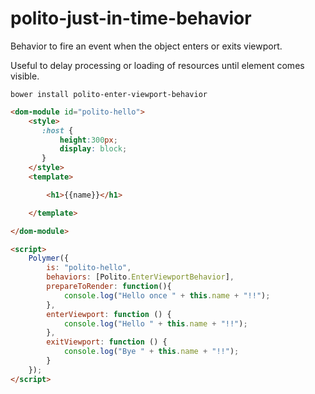 # polito-just-in-time-behavior

Behavior to fire an event when the object enters or exits viewport.

Useful to delay processing or loading of resources until element comes visible.

```
bower install polito-enter-viewport-behavior
```
```html
<dom-module id="polito-hello">
    <style>
       :host {
           height:300px;
           display: block;
       }
    </style>
    <template>

        <h1>{{name}}</h1>

    </template>

</dom-module>

<script>
    Polymer({
        is: "polito-hello",
        behaviors: [Polito.EnterViewportBehavior],
        prepareToRender: function(){
            console.log("Hello once " + this.name + "!!");
        },
        enterViewport: function () {
            console.log("Hello " + this.name + "!!");
        },
        exitViewport: function () {
            console.log("Bye " + this.name + "!!");
        }
    });
</script>
```
